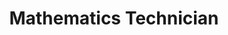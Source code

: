 ---
layout: post
company: General Electric Co.
location: King of Prussia, PA
duties: Responsible for engineering and scientific computation support to R&D lab in aerospace and oceanographic facility. Participated in several significant contracts involving remote acquisition and telemetry of data streams, and extensive work involving capture and reduction of vast volumes of research data from hypersonic test facility. Additional work involved setup of shore-station, relay-station and data-gathering system for ocean-going instrumentation facility, using PDP-8e microcomputer and locally-developed RTOS.
title: Mathematics Technician
dates: Feb 1967 - May 1977
---